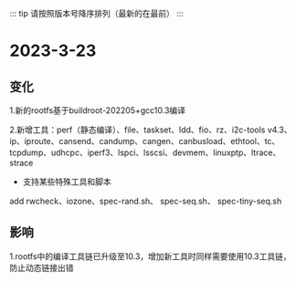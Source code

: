 ::: tip
请按照版本号降序排列（最新的在最前）
:::

# 2023-3-23

## 变化

1.新的rootfs基于buildroot-202205+gcc10.3编译

2.新增工具：perf（静态编译）、file、taskset、ldd、fio、rz、i2c-tools v4.3、ip、iproute、cansend、candump、cangen、canbusload、ethtool、tc、tcpdump、udhcpc、iperf3、lspci、lsscsi、devmem、linuxptp、ltrace、strace

* 支持某些特殊工具和脚本

add rwcheck、iozone、spec-rand.sh、 spec-seq.sh、 spec-tiny-seq.sh

## 影响

1.rootfs中的编译工具链已升级至10.3，增加新工具时同样需要使用10.3工具链，防止动态链接出错
